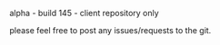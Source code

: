 alpha - build 145 - client repository only

please feel free to post any issues/requests to the git.